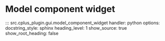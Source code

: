 # Model component widget

::: src.cplus_plugin.gui.model_component_widget
    handler: python
    options:
        docstring_style: sphinx
        heading_level: 1
        show_source: true
        show_root_heading: false